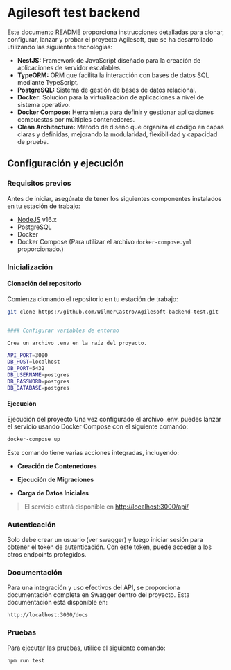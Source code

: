 # Agilesoft test backend

Este documento README proporciona instrucciones detalladas para clonar, configurar, lanzar y probar el proyecto Agilesoft, que se ha desarrollado utilizando las siguientes tecnologías:

- **NestJS:** Framework de JavaScript diseñado para la creación de aplicaciones de servidor escalables.
- **TypeORM:** ORM que facilita la interacción con bases de datos SQL mediante TypeScript.
- **PostgreSQL:** Sistema de gestión de bases de datos relacional.
- **Docker:** Solución para la virtualización de aplicaciones a nivel de sistema operativo.
- **Docker Compose:** Herramienta para definir y gestionar aplicaciones compuestas por múltiples contenedores.
- **Clean Architecture:** Método de diseño que organiza el código en capas claras y definidas, mejorando la modularidad, flexibilidad y capacidad de prueba.

## Configuración y ejecución

### Requisitos previos

Antes de iniciar, asegúrate de tener los siguientes componentes instalados en tu estación de trabajo:

- [NodeJS](https://nodejs.org/) v16.x
- PostgreSQL
- Docker
- Docker Compose (Para utilizar el archivo `docker-compose.yml` proporcionado.)

### Inicialización

#### Clonación del repositorio

Comienza clonando el repositorio en tu estación de trabajo:

```sh
git clone https://github.com/WilmerCastro/Agilesoft-backend-test.git


#### Configurar variables de entorno

Crea un archivo .env en la raíz del proyecto.

API_PORT=3000
DB_HOST=localhost
DB_PORT=5432
DB_USERNAME=postgres
DB_PASSWORD=postgres
DB_DATABASE=postgres
```

#### Ejecución

Ejecución del proyecto
Una vez configurado el archivo .env, puedes lanzar el servicio usando Docker Compose con el siguiente comando:



```sh
docker-compose up
```

Este comando tiene varias acciones integradas, incluyendo:

- **Creación de Contenedores**

- **Ejecución de Migraciones** 

- **Carga de Datos Iniciales**

> El servicio estará disponible en <http://localhost:3000/api/>

### Autenticación
Solo debe crear un usuario (ver swagger) y luego iniciar sesión para obtener el token de autenticación. Con este token, puede acceder a los otros endpoints protegidos.


### Documentación

Para una integración y uso efectivos del API, se proporciona documentación completa en Swagger dentro del proyecto. Esta documentación está disponible en:
```url
http://localhost:3000/docs
```

### Pruebas

Para ejecutar las pruebas, utilice el siguiente comando:

```sh
npm run test
```
